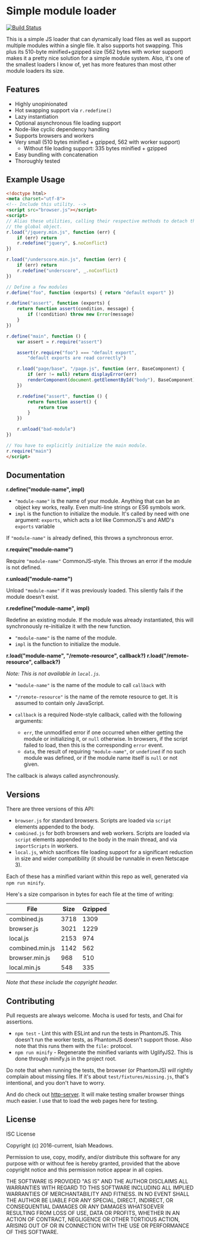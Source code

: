 # Simple module loader

[![Build Status](https://travis-ci.org/isiahmeadows/simple-require-loader.svg?branch=master)](https://travis-ci.org/isiahmeadows/simple-require-loader)

This is a simple JS loader that can dynamically load files as well as support multiple modules within a single file. It also supports hot swapping. This plus its 510-byte minified+gzipped size (562 bytes with worker support) makes it a pretty nice solution for a simple module system. Also, it's one of the smallest loaders I know of, yet has more features than most other module loaders its size.

## Features

- Highly unopinionated
- Hot swapping support via `r.redefine()`
- Lazy instantiation
- Optional asynchronous file loading support
- Node-like cyclic dependency handling
- Supports browsers and workers
- Very small (510 bytes minified + gzipped, 562 with worker support)
    - Without file loading support: 335 bytes minified + gzipped
- Easy bundling with concatenation
- Thoroughly tested

## Example Usage

```html
<!doctype html>
<meta charset="utf-8">
<!-- Include this utility. -->
<script src="browser.js"></script>
<script>
// Alias these utilities, calling their respective methods to detach them from
// the global object.
r.load("/jquery.min.js", function (err) {
    if (err) return
    r.redefine("jquery", $.noConflict)
})

r.load("/underscore.min.js", function (err) {
    if (err) return
    r.redefine("underscore", _.noConflict)
})

// Define a few modules
r.define("foo", function (exports) { return "default export" })

r.define("assert", function (exports) {
    return function assert(condition, message) {
        if (!condition) throw new Error(message)
    }
})

r.define("main", function () {
    var assert = r.require("assert")

	assert(r.require("foo") === "default export",
        "default exports are read correctly")

    r.load("page/base", "/page.js", function (err, BaseComponent) {
        if (err != null) return displayError(err)
        renderComponent(document.getElementById("body"), BaseComponent)
    })

	r.redefine("assert", function () {
        return function assert() {
            return true
        }
    })

    r.unload("bad-module")
})

// You have to explicitly initialize the main module.
r.require("main")
</script>
```

## Documentation

**r.define("module-name", impl)**

- `"module-name"` is the name of your module. Anything that can be an object key works, really. Even multi-line strings or ES6 symbols work.
- `impl` is the function to initialize the module. It's called by need with one argument: `exports`, which acts a lot like CommonJS's and AMD's `exports` variable

If `"module-name"` is already defined, this throws a synchronous error.

**r.require("module-name")**

Require `"module-name"` CommonJS-style. This throws an error if the module is not defined.

**r.unload("module-name")**

Unload `"module-name"` if it was previously loaded. This silently fails if the module doesn't exist.

**r.redefine("module-name", impl)**

Redefine an existing module. If the module was already instantiated, this will synchronously re-initialize it with the new function.

- `"module-name"` is the name of the module.
- `impl` is the function to initialize the module.

**r.load("module-name", "/remote-resource", callback?)**
**r.load("/remote-resource", callback?)**

*Note: This is not available in `local.js`.*

- `"module-name"` is the name of the module to call `callback` with
- `"/remote-resource"` is the name of the remote resource to get. It is assumed to contain only JavaScript.
- `callback` is a required Node-style callback, called with the following arguments:

    - `err`, the unmodified error if one occurred when either getting the module or initializing it, or `null` otherwise. In browsers, if the script failed to load, then this is the corresponding `error` event.
    - `data`, the result of requiring `"module-name"`, or `undefined` if no such module was defined, or if the module name itself is `null` or not given.

The callback is always called asynchronously.

## Versions

There are three versions of this API:

- `browser.js` for standard browsers. Scripts are loaded via `script` elements appended to the body.
- `combined.js` for both browsers and web workers. Scripts are loaded via `script` elements appended to the body in the main thread, and via `importScripts` in workers.
- `local.js`, which sacrifices file loading support for a significant reduction in size and wider compatibility (it should be runnable in even Netscape 3).

Each of these has a minified variant within this repo as well, generated via `npm run minify`.

Here's a size comparison in bytes for each file at the time of writing:

File            | Size | Gzipped
----------------|------|--------
combined.js     | 3718 | 1309
browser.js      | 3021 | 1229
local.js        | 2153 | 974
combined.min.js | 1142 | 562
browser.min.js  | 968  | 510
local.min.js    | 548  | 335

*Note that these include the copyright header.*

## Contributing

Pull requests are always welcome. Mocha is used for tests, and Chai for assertions.

- `npm test` - Lint this with ESLint and run the tests in PhantomJS. This doesn't run the worker tests, as PhantomJS doesn't support those. Also note that this runs them with the `file:` protocol.
- `npm run minify` - Regenerate the minified variants with UglifyJS2. This is done through minify.js in the project root.

Do note that when running the tests, the browser (or PhantomJS) *will* rightly complain about missing files. If it's about `test/fixtures/missing.js`, that's intentional, and you don't have to worry.

And do check out [http-server](https://www.npmjs.com/package/http-server). It will make testing smaller browser things much easier. I use that to load the web pages here for testing.

## License

ISC License

Copyright (c) 2016-current, Isiah Meadows.

Permission to use, copy, modify, and/or distribute this software for any purpose with or without fee is hereby granted, provided that the above copyright notice and this permission notice appear in all copies.

THE SOFTWARE IS PROVIDED "AS IS" AND THE AUTHOR DISCLAIMS ALL WARRANTIES WITH REGARD TO THIS SOFTWARE INCLUDING ALL IMPLIED WARRANTIES OF MERCHANTABILITY AND FITNESS. IN NO EVENT SHALL THE AUTHOR BE LIABLE FOR ANY SPECIAL, DIRECT, INDIRECT, OR CONSEQUENTIAL DAMAGES OR ANY DAMAGES WHATSOEVER RESULTING FROM LOSS OF USE, DATA OR PROFITS, WHETHER IN AN ACTION OF CONTRACT, NEGLIGENCE OR OTHER TORTIOUS ACTION, ARISING OUT OF OR IN CONNECTION WITH THE USE OR PERFORMANCE OF THIS SOFTWARE.

